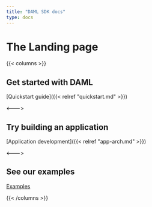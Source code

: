 ```yaml
---
title: "DAML SDK docs"
type: docs
---
```


# The Landing page

{{< columns >}} <!-- begin columns block -->

## Get started with DAML

[Quickstart guide]({{< relref "quickstart.md" >}})

<---> <!-- magic sparator, between columns -->

## Try building an application

[Application development]({{< relref "app-arch.md" >}})

<---> <!-- magic sparator, between columns -->

## See our examples

[Examples](/docs/examples)

{{< /columns >}}